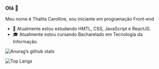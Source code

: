 ### Olá 👋

Meu nome é Thalita Carolline, sou iniciante em programação Front-end



- 🌱 Atualmente estou estudando HMTL, CSS, JavaScript e ReactJS.
- 🎓 Atualmente estou cursando Bacharelado em Tecnologia da Informação.




![Anurag’s github stats](https://github-readme-stats.vercel.app/api?username=ThalitaCarolline&show_icons=true&count_private=true&theme=dracula)




![Top Langs](https://github-readme-stats.vercel.app/api/top-langs/?username=ThalitaCarolline&exclude_repo=cem_clipnet&layout=compact&theme=dracula)

